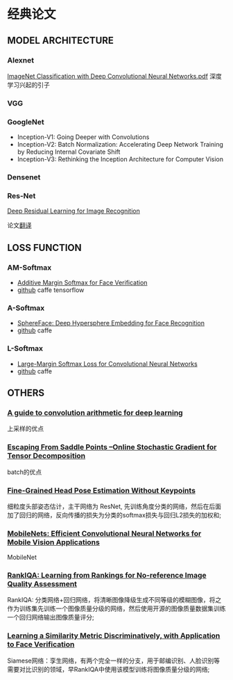 # 经典论文

## MODEL ARCHITECTURE
### Alexnet
[ImageNet Classification with Deep Convolutional Neural Networks.pdf]()
深度学习兴起的引子

### VGG

### GoogleNet
* Inception-V1: Going Deeper with Convolutions
* Inception-V2: Batch Normalization: Accelerating Deep Network Training by
Reducing Internal Covariate Shift
* Inception-V3: Rethinking the Inception Architecture for Computer Vision



### Densenet


### Res-Net
[Deep Residual Learning for Image Recognition](chrome-extension://gfbliohnnapiefjpjlpjnehglfpaknnc/pages/pdf_viewer.html?r=https://arxiv.org/pdf/1512.03385.pdf)

论文[翻译](http://noahsnail.com/2017/07/31/2017-7-31-ResNet%E8%AE%BA%E6%96%87%E7%BF%BB%E8%AF%91%E2%80%94%E2%80%94%E4%B8%AD%E6%96%87%E7%89%88/)

## LOSS FUNCTION
### AM-Softmax
* [Additive Margin Softmax for Face Verification](https://arxiv.org/abs/1801.05599)
* [github](https://github.com/happynear/AMSoftmax) caffe tensorflow

### A-Softmax
* [SphereFace: Deep Hypersphere Embedding for Face Recognition](https://arxiv.org/abs/1704.08063)
* [github](https://github.com/wy1iu/sphereface) caffe

### L-Softmax
* [Large-Margin Softmax Loss for Convolutional Neural Networks](http://proceedings.mlr.press/v48/liud16.pdf)
* [github](https://github.com/wy1iu/LargeMargin_Softmax_Loss) caffe

## OTHERS
### [A guide to convolution arithmetic for deep learning]()
上采样的优点

### [Escaping From Saddle Points –Online Stochastic Gradient for Tensor Decomposition]()
batch的优点

### [Fine-Grained Head Pose Estimation Without Keypoints](https://github.com/natanielruiz/deep-head-pose/)
细粒度头部姿态估计，主干网络为 ResNet, 先训练角度分类的网络，然后在后面加了回归的网络，反向传播的损失为分类的softmax损失与回归L2损失的加权和;

### [MobileNets: Efficient Convolutional Neural Networks for Mobile Vision Applications]()
MobileNet

### [RankIQA: Learning from Rankings for No-reference Image Quality Assessment](https://github.com/xialeiliu/RankIQA)
RankIQA: 分类网络+回归网络，将清晰图像降级生成不同等级的模糊图像，将之作为训练集先训练一个图像质量分级的网络，然后使用开源的图像质量数据集训练一个回归网络输出图像质量评分;

### [Learning a Similarity Metric Discriminatively, with Application to Face Verification]()
Siamese网络：孪生网络，有两个完全一样的分支，用于邮编识别、人脸识别等需要对比识别的领域，早RankIQA中使用该模型训练将图像质量分级的网络;
